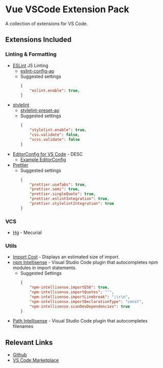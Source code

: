 # Vue VSCode Extension Pack

A collection of extensions for VS Code.

## Extensions Included

### Linting & Formatting

* [ESLint](https://marketplace.visualstudio.com/items?itemName=dbaeumer.vscode-eslint) JS Linting
  * [eslint-config-ao](https://www.npmjs.com/package/eslint-config-ao)
  * Suggested settings
    ```json
    {
        "eslint.enable": true,
    }
    ```
* [stylelint](https://marketplace.visualstudio.com/items?itemName=shinnn.stylelint)
  * [stylelint-preset-ao](https://www.npmjs.com/package/stylelint-preset-ao)
  * Suggested settings
    ```json
    {
        "stylelint.enable": true,
        "css.validate": false,
        "scss.validate": false
    }
    ```
* [EditorConfig for VS Code](https://marketplace.visualstudio.com/items?itemName=EditorConfig.editorconfig) - DESC
  * [Example EditorConfig](https://github.com/AORetail/ao-vscode-extensionpack/.editorconfig)
* [Prettier](https://marketplace.visualstudio.com/items?itemName=esbenp.prettier-vscode)
  * Suggested settings
    ```json
    {
        "prettier.useTabs": true,
        "prettier.semi": true,
        "prettier.singleQuote": true,
        "prettier.eslintIntegration": true,
        "prettier.stylelintIntegration": true
    }
    ```

### VCS

* [Hg](https://marketplace.visualstudio.com/items?itemName=mrcrowl.hg) - Mecurial

### Utils

* [Import Cost](https://marketplace.visualstudio.com/items?itemName=wix.vscode-import-cost) - Displays an estimated size of import.
* [npm Intellisense](https://marketplace.visualstudio.com/items?itemName=christian-kohler.npm-intellisense) - Visual Studio Code plugin that autocompletes npm modules in import statements.
  * Suggested Settings
    ```json
    {
        "npm-intellisense.importES6": true,
        "npm-intellisense.importQuotes": "'",
        "npm-intellisense.importLinebreak": ";\r\n",
        "npm-intellisense.importDeclarationType": "const",
        "npm-intellisense.scanDevDependencies": true
    }
    ```
* [Path Intellisense](https://marketplace.visualstudio.com/items?itemName=christian-kohler.path-intellisense) - Visual Studio Code plugin that autocompletes filenames

## Relevant Links

* [Github](ttps://github.com/AORetail/ao-vscode-extensionpack)
* [VS Code Marketplace](https://marketplace.visualstudio.com/items?itemName=aoretail.ao-vscode-extensionpack)